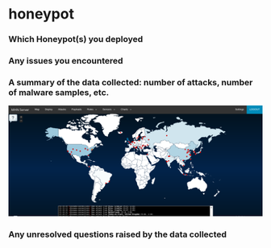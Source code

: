 # honeypot

### Which Honeypot(s) you deployed

### Any issues you encountered

### A summary of the data collected: number of attacks, number of malware samples, etc.

![](worldmap.png)

### Any unresolved questions raised by the data collected
